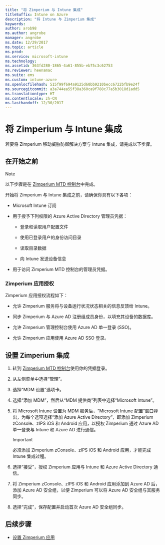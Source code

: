 ```yaml
---
title: "将 Zimperium 与 Intune 集成"
titleSuffix: Intune on Azure
description: "将 Intune 与 Zimperium 集成"
keywords: 
author: arob98
ms.author: angrobe
manager: angrobe
ms.date: 12/29/2017
ms.topic: article
ms.prod: 
ms.service: microsoft-intune
ms.technology: 
ms.assetid: 363fd280-1865-4a61-855b-eb75c3c62753
ms.reviewer: heenamac
ms.suite: ems
ms.custom: intune-azure
ms.openlocfilehash: 515f99f694a9125d60bb9210becc6722bfb9e24f
ms.sourcegitcommit: a3a744ea55f38a360ca9f788c77a5b3018d1add5
ms.translationtype: HT
ms.contentlocale: zh-CN
ms.lasthandoff: 12/30/2017
---
```

# <a name="integrate-zimperium-with-intune"></a>将 Zimperium 与 Intune 集成

若要将 Zimperium 移动威胁防御解决方案与 Intune 集成，请完成以下步骤。

## <a name="before-you-begin"></a>在开始之前

> [!NOTE]
> 以下步骤是在 [Zimperium MTD 控制台](https://staging2-console.zimperium.com)中完成。

开始将 Zimperium 与 Intune 集成之前，请确保你具有以下各项：

-   Microsoft Intune 订阅

-   用于授予下列权限的 Azure Active Directory 管理员凭据：

    -   登录和读取用户配置文件

    -   使用已登录用户的身份访问目录

    -   读取目录数据

    -   向 Intune 发送设备信息

-   用于访问 Zimperium MTD 控制台的管理员凭据。

### <a name="zimperium-app-authorization"></a>Zimperium 应用授权

Zimperium 应用授权流程如下：

-   允许 Zimperium 服务将与设备运行状况状态相关的信息反馈给 Intune。

-   同步 Zimperium 与 Azure AD 注册组成员身份，以填充其设备的数据库。

-   允许 Zimperium 管理控制台使用 Azure AD 单一登录 (SSO)。

-   允许 Zimperium 应用使用 Azure AD SSO 登录。

## <a name="to-set-up-zimperium-integration"></a>设置 Zimperium 集成

1.  转到 [Zimperium MTD 控制台](https://staging2-console.zimperium.com)使用你的凭据登录。

2.  从左侧菜单中选择“管理”。

3.  选择“MDM 设置”选项卡。

4.  选择“添加 MDM”，然后从“MDM 提供商”列表中选择“Microsoft Intune”。

5.  将 Microsoft Intune 设置为 MDM 服务后，“Microsoft Intune 配置”窗口弹出，为每个选项选择“添加 Azure Active Directory”，即添加 Zimperium zConsole、zIPS iOS 和 Android 应用，以授权 Zimperium 通过 Azure AD 单一登录与 Intune 和 Azure AD 进行通信。

    > [!IMPORTANT]
    > 必须添加 Zimperium zConsole、zIPS iOS 和 Android 应用，才能完成 Intune 集成过程。

6.  选择“接受”，授权 Zimperium 应用与 Intune 和 Azure Active Directory 通信。

7.  将 Zimperium zConsole、zIPS iOS 和 Android 应用添加到 Azure AD 后，添加 Azure AD 安全组，以便 Zimperium 可以将 Azure AD 安全组与其服务同步。

8.  选择“完成”，保存配置并启动首次 Azure AD 安全组同步。

## <a name="next-steps"></a>后续步骤

-   [设置 Zimperium 应用](mtd-apps-ios-app-configuration-policy-add-assign.md)
